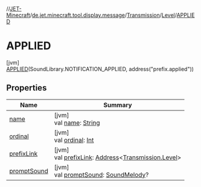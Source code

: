 //[JET-Minecraft](../../../../../index.md)/[de.jet.minecraft.tool.display.message](../../../index.md)/[Transmission](../../index.md)/[Level](../index.md)/[APPLIED](index.md)

# APPLIED

[jvm]\
[APPLIED](index.md)(SoundLibrary.NOTIFICATION_APPLIED, address("prefix.applied"))

## Properties

| Name | Summary |
|---|---|
| [name](../../../../de.jet.minecraft.tool.input/-keyboard/-type/-a-n-y/index.md#-372974862%2FProperties%2F-726029290) | [jvm]<br>val [name](../../../../de.jet.minecraft.tool.input/-keyboard/-type/-a-n-y/index.md#-372974862%2FProperties%2F-726029290): [String](https://kotlinlang.org/api/latest/jvm/stdlib/kotlin/-string/index.html) |
| [ordinal](../../../../de.jet.minecraft.tool.input/-keyboard/-type/-a-n-y/index.md#-739389684%2FProperties%2F-726029290) | [jvm]<br>val [ordinal](../../../../de.jet.minecraft.tool.input/-keyboard/-type/-a-n-y/index.md#-739389684%2FProperties%2F-726029290): [Int](https://kotlinlang.org/api/latest/jvm/stdlib/kotlin/-int/index.html) |
| [prefixLink](../prefix-link.md) | [jvm]<br>val [prefixLink](../prefix-link.md): [Address](../../../../../../JET-Native/-j-e-t--native/de.jet.library.tool.smart.positioning/-address/index.md)&lt;[Transmission.Level](../index.md)&gt; |
| [promptSound](../prompt-sound.md) | [jvm]<br>val [promptSound](../prompt-sound.md): [SoundMelody](../../../../de.jet.minecraft.tool.effect.sound/-sound-melody/index.md)? |
